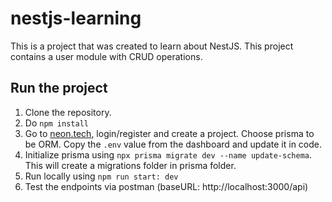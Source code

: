 # nestjs-learning
This is a project that was created to learn about NestJS. This project contains a user module with CRUD operations.

## Run the project
1. Clone the repository.
2. Do `npm install`
3. Go to [neon.tech](https://neon.tech), login/register and create a project. Choose prisma to be ORM. Copy the `.env` value from the dashboard and update it in code.
4. Initialize prisma using `npx prisma migrate dev --name update-schema`. This will create a migrations folder in prisma folder.
5. Run locally using `npm run start: dev`
6. Test the endpoints via postman (baseURL: http://localhost:3000/api)

